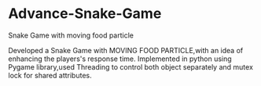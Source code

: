 # Advance-Snake-Game
Snake Game with moving food particle

Developed a Snake Game with MOVING FOOD PARTICLE,with an idea of enhancing the players's response time.
Implemented in python using Pygame library,used Threading to control both object separately and mutex lock for
shared attributes.
